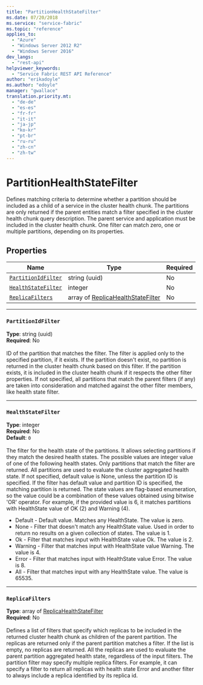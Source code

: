 ```yaml
---
title: "PartitionHealthStateFilter"
ms.date: 07/20/2018
ms.service: "service-fabric"
ms.topic: "reference"
applies_to: 
  - "Azure"
  - "Windows Server 2012 R2"
  - "Windows Server 2016"
dev_langs: 
  - "rest-api"
helpviewer_keywords: 
  - "Service Fabric REST API Reference"
author: "erikadoyle"
ms.author: "edoyle"
manager: "gwallace"
translation.priority.mt: 
  - "de-de"
  - "es-es"
  - "fr-fr"
  - "it-it"
  - "ja-jp"
  - "ko-kr"
  - "pt-br"
  - "ru-ru"
  - "zh-cn"
  - "zh-tw"
---
```

# PartitionHealthStateFilter

Defines matching criteria to determine whether a partition should be included as a child of a service in the cluster health chunk.
The partitions are only returned if the parent entities match a filter specified in the cluster health chunk query description. The parent service and application must be included in the cluster health chunk.
One filter can match zero, one or multiple partitions, depending on its properties.


## Properties
| Name | Type | Required |
| --- | --- | --- |
| [`PartitionIdFilter`](#partitionidfilter) | string (uuid) | No |
| [`HealthStateFilter`](#healthstatefilter) | integer | No |
| [`ReplicaFilters`](#replicafilters) | array of [ReplicaHealthStateFilter](sfclient-v63-model-replicahealthstatefilter.md) | No |

____
### `PartitionIdFilter`
__Type__: string (uuid) <br/>
__Required__: No<br/>
<br/>
ID of the partition that matches the filter. The filter is applied only to the specified partition, if it exists.
If the partition doesn't exist, no partition is returned in the cluster health chunk based on this filter.
If the partition exists, it is included in the cluster health chunk if it respects the other filter properties.
If not specified, all partitions that match the parent filters (if any) are taken into consideration and matched against the other filter members, like health state filter.


____
### `HealthStateFilter`
__Type__: integer <br/>
__Required__: No<br/>
__Default__: `0` <br/>
<br/>
The filter for the health state of the partitions. It allows selecting partitions if they match the desired health states.
The possible values are integer value of one of the following health states. Only partitions that match the filter are returned. All partitions are used to evaluate the cluster aggregated health state.
If not specified, default value is None, unless the partition ID is specified. If the filter has default value and partition ID is specified, the matching partition is returned.
The state values are flag-based enumeration, so the value could be a combination of these values obtained using bitwise 'OR' operator.
For example, if the provided value is 6, it matches partitions with HealthState value of OK (2) and Warning (4).

- Default - Default value. Matches any HealthState. The value is zero.
- None - Filter that doesn't match any HealthState value. Used in order to return no results on a given collection of states. The value is 1.
- Ok - Filter that matches input with HealthState value Ok. The value is 2.
- Warning - Filter that matches input with HealthState value Warning. The value is 4.
- Error - Filter that matches input with HealthState value Error. The value is 8.
- All - Filter that matches input with any HealthState value. The value is 65535.


____
### `ReplicaFilters`
__Type__: array of [ReplicaHealthStateFilter](sfclient-v63-model-replicahealthstatefilter.md) <br/>
__Required__: No<br/>
<br/>
Defines a list of filters that specify which replicas to be included in the returned cluster health chunk as children of the parent partition. The replicas are returned only if the parent partition matches a filter.
If the list is empty, no replicas are returned. All the replicas are used to evaluate the parent partition aggregated health state, regardless of the input filters.
The partition filter may specify multiple replica filters.
For example, it can specify a filter to return all replicas with health state Error and another filter to always include a replica identified by its replica id.

